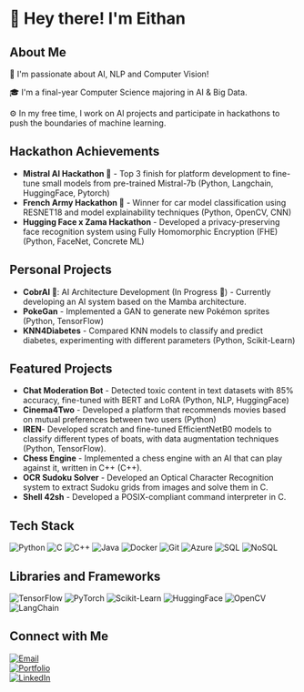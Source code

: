 # 👋 Hey there! I'm Eithan

## About Me
🌱 I'm passionate about AI, NLP and Computer Vision!  

🎓 I'm a final-year Computer Science majoring in AI & Big Data.

⚙️ In my free time, I work on AI projects and participate in hackathons to push the boundaries of machine learning.

## Hackathon Achievements
- **Mistral AI Hackathon 🥉** - Top 3 finish for platform development to fine-tune small models from pre-trained Mistral-7b (Python, Langchain, HuggingFace, Pytorch)  
- **French Army Hackathon 🥇** - Winner for car model classification using RESNET18 and model explainability techniques (Python, OpenCV, CNN)  
- **Hugging Face x Zama Hackathon** - Developed a privacy-preserving face recognition system using Fully Homomorphic Encryption (FHE) (Python, FaceNet, Concrete ML)

## Personal Projects
- **CobrAI 🐍**: AI Architecture Development (In Progress 🔨) - Currently developing an AI system based on the Mamba architecture.
- **PokeGan** - Implemented a GAN to generate new Pokémon sprites (Python, TensorFlow)
- **KNN4Diabetes** - Compared KNN models to classify and predict diabetes, experimenting with different parameters (Python, Scikit-Learn)  

## Featured Projects
- **Chat Moderation Bot** - Detected toxic content in text datasets with 85% accuracy, fine-tuned with BERT and LoRA (Python, NLP, HuggingFace)
- **Cinema4Two** - Developed a platform that recommends movies based on mutual preferences between two users (Python)
- **IREN**- Developed scratch and fine-tuned EfficientNetB0 models to classify different types of boats, with data augmentation techniques (Python, TensorFlow).
- **Chess Engine** - Implemented a chess engine with an AI that can play against it, written in C++ (C++).
- **OCR Sudoku Solver** - Developed an Optical Character Recognition system to extract Sudoku grids from images and solve them in C.
- **Shell 42sh** - Developed a POSIX-compliant command interpreter in C.


## Tech Stack
![Python](https://img.shields.io/badge/-Python-000?&logo=Python) 
![C](https://img.shields.io/badge/-C-000?&logo=C) 
![C++](https://img.shields.io/badge/-C++-000?&logo=C%2B%2B) 
![Java](https://img.shields.io/badge/-Java-000?&logo=Java) 
![Docker](https://img.shields.io/badge/-Docker-000?&logo=Docker) 
![Git](https://img.shields.io/badge/-Git-000?&logo=Git) 
![Azure](https://img.shields.io/badge/-Azure-000?&logo=Microsoft-Azure) 
![SQL](https://img.shields.io/badge/-SQL-000?&logo=MySQL) 
![NoSQL](https://img.shields.io/badge/-NoSQL-000?&logo=NoSQL)

## Libraries and Frameworks
![TensorFlow](https://img.shields.io/badge/-TensorFlow-000?&logo=TensorFlow) 
![PyTorch](https://img.shields.io/badge/-PyTorch-000?&logo=PyTorch) 
![Scikit-Learn](https://img.shields.io/badge/-Scikit--Learn-000?&logo=Scikit-Learn) 
![HuggingFace](https://img.shields.io/badge/-HuggingFace-000?&logo=Hugging-Face) 
![OpenCV](https://img.shields.io/badge/-OpenCV-000?&logo=OpenCV) 
![LangChain](https://img.shields.io/badge/-LangChain-000?&logo=LangChain)

## Connect with Me
[![Email](https://img.shields.io/badge/Email-eithannakache@gmail.com-blue?style=for-the-badge&logo=gmail)](mailto:eithannakache@gmail.com)  
[![Portfolio](https://img.shields.io/badge/Website-eithannakache.com-brightgreen?style=for-the-badge)](https://www.eithannakache.com)  
[![LinkedIn](https://img.shields.io/badge/LinkedIn-eithannakache-blue?style=for-the-badge&logo=linkedin)](https://www.linkedin.com/in/eithannakache)  
